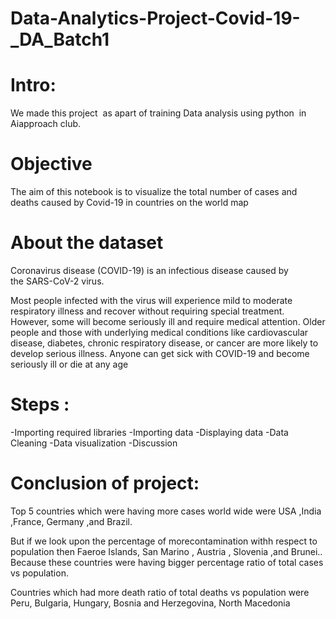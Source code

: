 # Data-Analytics-Project-Covid-19-_DA_Batch1

# Intro:
We made this project  as apart of training Data analysis using python  in Aiapproach club.

# Objective
The aim of this notebook is to visualize the total number of cases and deaths caused by Covid-19 in countries on the world map

# About the dataset

Coronavirus disease (COVID-19) is an infectious disease caused by the SARS-CoV-2 virus.

Most people infected with the virus will experience mild to moderate respiratory illness and recover without requiring special treatment. However, some will become seriously ill and require medical attention. Older people and those with underlying medical conditions like cardiovascular disease, diabetes, chronic respiratory disease, or cancer are more likely to develop serious illness. Anyone can get sick with COVID-19 and become seriously ill or die at any age



# Steps :

-Importing required libraries
-Importing data
-Displaying data
-Data Cleaning
-Data visualization
-Discussion
# Conclusion of project:

Top 5 countries which were having more cases world wide were USA ,India ,France, Germany ,and Brazil.

But if we look upon the percentage of morecontamination withh respect to population then Faeroe Islands, San Marino , Austria , Slovenia ,and Brunei.. Because these countries were having bigger percentage ratio of total cases vs population.

Countries which had more death ratio of total deaths vs population were Peru, Bulgaria, Hungary, Bosnia and Herzegovina, North Macedonia

